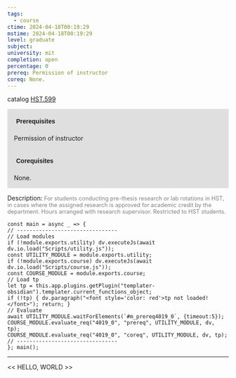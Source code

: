```yaml
---
tags:
  - course
ctime: 2024-04-18T00:19:29
mstime: 2024-04-18T00:19:29
level: graduate
subject: 
university: mit
completion: open
percentage: 0
prereq: Permission of instructor
coreq: None.
---
```


catalog [HST.599](http://student.mit.edu/catalog/mHSTa.html#HST.599)

<span style="display: block; padding: 15px; background-color: rgb(100, 100, 100, 0.2);"><font id="m_prereq4019_0" style="display: block; font-family: Arial, sans-serif; font-weight: bold; padding: 5px">Prerequisites</font><br><span id="prereq4019_0">Permission of instructor</span></span>
<span style="display: block; padding: 15px; background-color: rgb(100, 100, 100, 0.2);"><font id="m_coreq4019_0" style="display: block; font-family: Arial, sans-serif; font-weight: bold; padding: 5px">Corequisites</font><br><span id="coreq4019_0">None.</span></span>

<font style="">Description:</font>
<font style="color: grey; font-size: 0.8rem;">For students conducting pre-thesis research or lab rotations in HST, in cases where the assigned research is approved for academic credit by the department. Hours arranged with research supervisor. Restricted to HST students.</font>

```dataviewjs
const main = async _ => {
// --------------------------------
// Load modules
if (!module.exports.utility) dv.executeJs(await dv.io.load("Scripts/utility.js"));
const UTILITY_MODULE = module.exports.utility;
if (!module.exports.course) dv.executeJs(await dv.io.load("Scripts/course.js"));
const COURSE_MODULE = module.exports.course;
// Load tp
let tp = this.app.plugins.getPlugin("templater-obsidian").templater.current_functions_object;
if (!tp) { dv.paragraph("<font style='color: red'>tp not loaded!</font>"); return; }
// Evaluate
await UTILITY_MODULE.waitForElements(`#m_prereq4019_0`, {timeout:5});
COURSE_MODULE.evaluate_req("4019_0", "prereq", UTILITY_MODULE, dv, tp);
COURSE_MODULE.evaluate_req("4019_0", "coreq", UTILITY_MODULE, dv, tp);
// --------------------------------
}; main();
```

---

<< HELLO, WORLD >>
